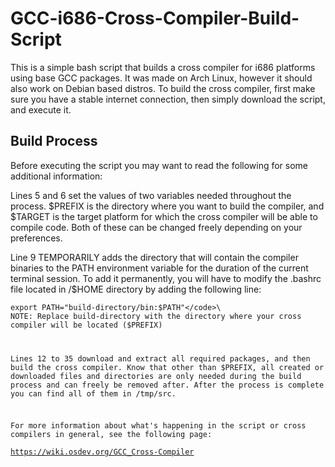 <h1>GCC-i686-Cross-Compiler-Build-Script</h1>

This is a simple bash script that builds a cross compiler for i686 platforms using base GCC packages. It was made on Arch Linux, however it should also work on Debian based distros. To build the cross compiler, first make sure you have a stable internet connection, then simply download the script, and execute it. 

<h2>Build Process</h2>

Before executing the script you may want to read the following for some additional information:

Lines 5 and 6 set the values of two variables needed throughout the process. $PREFIX is the directory where you want to build the compiler, and $TARGET is the target platform for which the cross compiler will be able to compile code. Both of these can be changed freely depending on your preferences.

Line 9 TEMPORARILY adds the directory that will contain the compiler binaries to the PATH environment variable for the duration of the current terminal session. To add it permanently, you will have to modify the .bashrc file located in /$HOME directory by adding the following line:

<code>export PATH="build-directory/bin:$PATH"</code>\
NOTE: Replace build-directory with the directory where your cross compiler will be located ($PREFIX)

Lines 12 to 35 download and extract all required packages, and then build the cross compiler. Know that other than $PREFIX, all created or downloaded files and directories are only needed during the build process and can freely be removed after. After the process is complete you can find all of them in /tmp/src.

For more information about what's happening in the script or cross compilers in general, see the following page:\
https://wiki.osdev.org/GCC_Cross-Compiler
